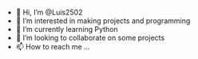 - 👋 Hi, I’m @Luis2502
- 👀 I’m interested in making projects and programming
- 🌱 I’m currently learning Python
- 💞️ I’m looking to collaborate on some projects
- 📫 How to reach me ...

<!---
Luis2502/Luis2502 is a ✨ special ✨ repository because its `README.md` (this file) appears on your GitHub profile.
You can click the Preview link to take a look at your changes.
--->
